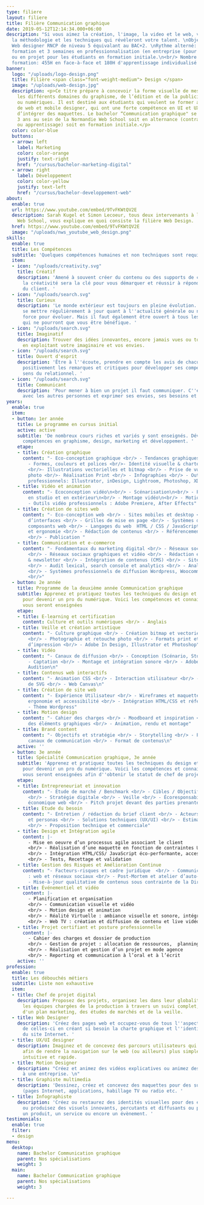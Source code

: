 ```yaml
---
type: filiere
layout: filiere
title: Filière Communication graphique
date: 2019-05-12T12:14:34.000+06:00
description: "Si vous aimez la création, l'image, la video et le web, venez apprendre
  la méthodologie et les techniques qui révéleront votre talent. \nObjectif :  titre
  Web designer RNCP de niveau 5 équivalant au BAC+2. \nRythme alterné: 1 semaine en
  formation et 3 semaines en professionnalisation (en entreprise (pour les alternants)
  ou en projet pour les étudiants en formation initiale.\n<br/> Nombre d'heures de
  formation: 455H en face-à-face et 180H d'apprentissage individualisé en FOAD"
banner:
  logo: "/uploads/logo-design.png"
  title: Filière <span class="font-weight-medium"> Design </span>
  image: "/uploads/web-design.jpg"
  description: <p>Ce titre prépare à concevoir la forme visuelle de messages dans
    les différents domaines du graphisme, de l’édition et de la publicité, imprimés
    ou numériques. Il est destiné aux étudiants qui veulent se former aux métiers
    de web et mobile designer, qui ont une forte compétence en UI et UX et capables
    d’intégrer des maquettes. Le bachelor “Communication graphique" se déroule sur
    3 ans au sein de la Normandie Web School soit en alternance (contrat de professionnalisation
    ou apprentissage) soit en formation initiale.</p>
  color: color-blue
  buttons:
  - arrow: left
    label: Marketing
    color: color-orange
    justify: text-right
    href: "/cursus/bachelor-marketing-digital"
  - arrow: right
    label: Développement
    color: color-yellow
    justify: text-left
    href: "/cursus/bachelor-developpement-web"
about:
  enable: true
  url: https://www.youtube.com/embed/9TvFKWtQV2E
  description: Sarah Kugel et Simon Lecoeur, tous deux intervenants à la Normandie
    Web School, vous explique en quoi consiste la filière Web Design.
  href: https://www.youtube.com/embed/9TvFKWtQV2E
  image: "/uploads/nws_youtube_web_design.png"
skills:
  enable: true
  title: Les Compétences
  subtitle: 'Quelques compétences humaines et non techniques sont requises. '
  item:
  - icon: "/uploads/creativity.svg"
    title: Créatif
    description: 'Amené à souvent créer du contenu ou des supports de communication,
      la créativité sera la clé pour vous démarquer et réussir à répondre aux attentes
      du client. '
  - icon: "/uploads/search.svg"
    title: Curieux
    description: 'Le monde extérieur est toujours en pleine évolution. Il faut donc
      se mettre régulièrement à jour quant à l''actualité générale ou numérique. Une
      force pour évoluer. Mais il faut également être ouvert à tous les cours proposés
      qui ne pourront que vous être bénéfique. '
  - icon: "/uploads/search.svg"
    title: Imaginatif
    description: Trouver des idées innovantes, encore jamais vues ou toutes récentes
      en exploitant votre imaginaire et vos envies.
  - icon: "/uploads/search.svg"
    title: Ouvert d'esprit
    description: 'Être à l''écoute, prendre en compte les avis de chacun, accepter
      positivement les remarques et critiques pour développer ses compétences et son
      sens du relationnel. '
  - icon: "/uploads/search.svg"
    title: Communicant
    description: 'Pour mener à bien un projet il faut communiquer. C''est à dire échanger
      avec les autres personnes et exprimer ses envies, ses besoins et ses attentes. '
years:
  enable: true
  item:
  - button: 1er année
    title: Le programme en cursus initial
    active: active
    subtitle: 'De nombreux cours riches et variés y sont enseignés. Développez vos
      compétences en graphisme, design, marketing et développement. '
    etape:
    - title: Création graphique
      content: "- Eco-conception graphique <br/> - Tendances graphiques & veille <br/>
        - Formes, couleurs et polices <br/>- Identité visuelle & charte graphique
        <br/>- Illustrations vectorielles et bitmap <br/> - Prise de vue et retouches
        photo <br/>- Réalisation Print <br/> - Infographies <br/> - Outils graphiques
        professionnels: Illustrator, inDesign, Lightroom, Photoshop, XD"
    - title: Vidéo et animation
      content: "- Ecoconception vidéo\n<br/> - Scénarisation\n<br/> - Prise de vue
        en studio et en extérieur\n<br/> - Montage vidéo\n<br/> - Motion Design \n<br/>
        - Outils vidéo professionnels : Adobe Premiere, After Effects"
    - title: Création de sites web
      content: "- Eco-conception web <br/> - Sites mobiles et desktop <br/> - Conception
        d’interfaces <br/> - Grilles de mise en page <br/> - Systèmes de design et
        composants web <br/> - Langages du web  HTML / CSS / JavaScript <br/> - Accessibilité
        et ergonomie <br/> - Rédaction de contenus <br/> - Référencement naturel (SEO)
        <br/> - Publication "
    - title: Communication et e-commerce
      content: "- Fondamentaux du marketing digital <br/> - Réseaux sociaux professionnels
        <br/> - Réseaux sociaux graphiques et vidéo <br/> - Rédaction et envoi e-mailing
        & newsletter <br/> - Intégration de contenus (CMS) <br/> - Sites e-commerce
        <br/> - Audit lexical, search console et analytics <br/> - Analyse d'éco performance
        <br/> - Systèmes professionnels de diffusion Wordpress, Woocommerce, Sendinblue
        <br/>"
  - button: 2e année
    title: Programme de la deuxième année Communication graphique
    subtitle: Apprenez et pratiquez toutes les techniques du design et du graphisme
      pour devenir un pro du numérique. Voici les compétences et connaissances qui
      vous seront enseignées
    etape:
    - title: E-learning et certification
      content: Culture et outils numériques <br/> - Anglais
    - title: Veille et création artistique
      content: "- Culture graphique <br/> - Création bitmap et vectorielle et composition
        <br/> - Photographie et retouche photo <br/> - Formats print et techniques
        d’impression <br/> - Adobe In Design, Illustrator et Photoshop"
    - title: Vidéo
      content: "- Canaux de diffusion <br/> - Conception (Scénario, Storyboard) <br/>
        - Captation <br/> - Montage et intégration sonore <br/> - Adobe Premiere et
        Audition\n"
    - title: Contenus web interactifs
      content: "- Animation CSS <br/> - Interaction utilisateur <br/> - Animation
        de SVG <br/> - Web Canvas\n"
    - title: Création de site web
      content: "- Expérience Utilisateur <br/> - Wireframes et maquettes <br/> - Écoconception,
        ergonomie et accessibilité <br/> - Intégration HTML/CSS et référencement <br/>
        - Thème Wordpress"
    - title: Motion design
      content: "- Cahier des charges <br/> - Moodboard et inspiration <br/> - Création
        des éléments graphiques <br/> - Animation, rendu et montage"
    - title: Brand content
      content: "- Objectifs et stratégie <br/> - Storytelling <br/> - Personas et
        canaux de communication <br/> - Format de contenus\n"
    active: ''
  - button: 3e année
    title: Spécialité Communication graphique, 3e année
    subtitle: 'Apprenez et pratiquez toutes les techniques du design et du graphisme
      pour devenir un pro du numérique. Voici les compétences et connaissances qui
      vous seront enseignées afin d''obtenir le statut de chef de projet digital. '
    etape:
    - title: Entrepreneuriat et innovation
      content: "- Étude de marché / Benchmark <br/> - Cibles / Objectifs / Positionnement
        <br/> - Stratégie digitale <br/> - Veille <br/> - Écoresponsabilité / Modèle
        économique web <br/> - Pitch projet devant des parties prenantes"
    - title: Etude du besoin
      content: "- Entretien / rédaction du brief client <br/> - Acteurs du projets
        et personas <br/> - Solutions techniques (UX/UI) <br/> - Estimation des coûts
        <br/> - Proposition technique et commerciale"
    - title: Design et Intégration agile
      content: |-
        - Mise en oeuvre d’un processus agile associant le client
        <br/> - Réalisation d’une maquette en fonction de contraintes UX/UI
        <br/> - Intégration HTML/CSS/ JavaScript éco-performante, accessible et adaptative
        <br/> - Tests, Recettage et validation
    - title: Gestion des Risques et Amélioration Continue
      content: "- Facteurs-risques et cadre juridique  <br/> - Communication de crise
        : web et réseaux sociaux <br/> - Post-Mortem et atelier d’auto-critique <br/>
        - Mise-à-jour qualitative de contenus sous contrainte de la Direction Artistique"
    - title: Événementiel et vidéo
      content: |-
        - Planification et organisation
        <br/> - Communication visuelle et vidéo
        <br/> - Motion design et animation
        <br/> - Réalité Virtuelle : ambiance visuelle et sonore, intégration avec Unity
        <br/> - Web TV : création et diffusion de contenu et live vidéo
    - title: Projet certifiant et posture professionnelle
      content: |-
        - Cahier des charges et dossier de production
        <br/> - Gestion de projet : allocation de ressources,  planning et budget
        <br/> - Réalisation et gestion d’un projet en mode agence
        <br/> - Reporting et communication à l’oral et à l’écrit
    active: ''
profession:
  enable: true
  title: Les débouchés métiers
  subtitle: Liste non exhaustive
  item:
  - title: Chef de projet digital
    description: Proposez des projets, organisez les dans leur globalité et accompagnez
      les équipes chargées de la production à travers un suivi complet, la création
      d'un plan marketing, des études de marchés et de la veille.
  - title: Web Designer
    description: 'Créez des pages web et occupez-vous de tous l''aspects graphiques
      de celles-ci en créant si besoin la charte graphique et l''identité visuelle
      du site Internet. '
  - title: UX/UI designer
    description: Imaginez et de concevez des parcours utilisateurs qui créent de l'émotion
      afin de rendre la navigation sur le web (ou ailleurs) plus simple, désirable,
      intuitive et rapide.
  - title: Motion Designer
    description: "Créez et animez des vidéos explicatives ou animez des visuels propres
      à une entreprise. \n"
  - title: Graphiste multimedia
    description: 'Dessinez, créez et concevez des maquettes pour des supports numérique
      (pages Internet, applications, habillage TV ou radio etc. '
  - title: Infographiste
    description: 'Créez ou restaurez des identités visuelles pour des entreprises
      ou produisez des visuels innovants, percutants et diffusants ou promouvants
      un produit, un service ou encore un évènement. '
testimonials:
  enable: true
  filter:
  - design
menu:
  desktop:
    name: Bachelor Communication graphique
    parent: Nos spécialisations
    weight: 3
  main:
    name: Bachelor Communication graphique
    parent: Nos spécialisations
    weight: 3

---
```

